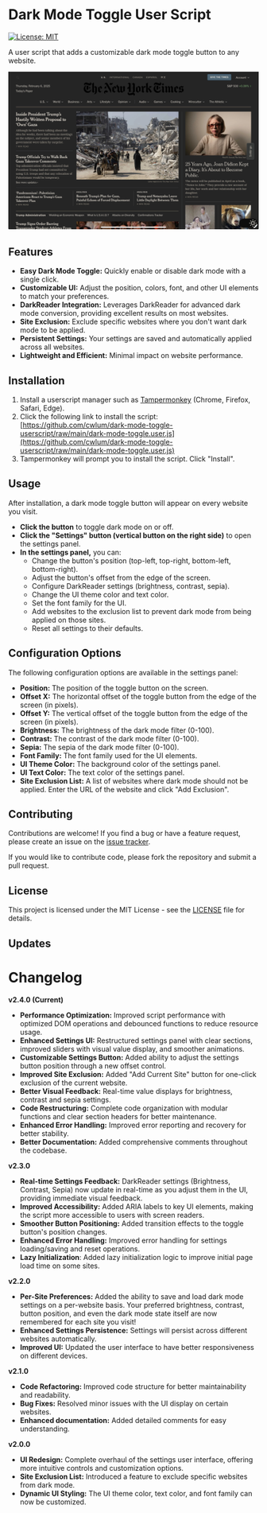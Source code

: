 # Dark Mode Toggle User Script

[![License: MIT](https://img.shields.io/badge/License-MIT-yellow.svg)](https://opensource.org/licenses/MIT)

A user script that adds a customizable dark mode toggle button to any website.

<img src=https://github.com/cwlum/dark-mode-toggle-userscript/blob/main/picture.jpeg>


## Features

*   **Easy Dark Mode Toggle:**  Quickly enable or disable dark mode with a single click.
*   **Customizable UI:**  Adjust the position, colors, font, and other UI elements to match your preferences.
*   **DarkReader Integration:**  Leverages DarkReader for advanced dark mode conversion, providing excellent results on most websites.
*   **Site Exclusion:**  Exclude specific websites where you don't want dark mode to be applied.
*   **Persistent Settings:**  Your settings are saved and automatically applied across all websites.
*   **Lightweight and Efficient:**  Minimal impact on website performance.

## Installation

1.  Install a userscript manager such as [Tampermonkey](https://www.tampermonkey.net/) (Chrome, Firefox, Safari, Edge).
2.  Click the following link to install the script: [https://github.com/cwlum/dark-mode-toggle-userscript/raw/main/dark-mode-toggle.user.js](https://github.com/cwlum/dark-mode-toggle-userscript/raw/main/dark-mode-toggle.user.js)
3.  Tampermonkey will prompt you to install the script. Click "Install".

## Usage

After installation, a dark mode toggle button will appear on every website you visit.

*   **Click the button** to toggle dark mode on or off.
*   **Click the "Settings" button (vertical button on the right side)** to open the settings panel.
*   **In the settings panel,** you can:
    *   Change the button's position (top-left, top-right, bottom-left, bottom-right).
    *   Adjust the button's offset from the edge of the screen.
    *   Configure DarkReader settings (brightness, contrast, sepia).
    *   Change the UI theme color and text color.
    *   Set the font family for the UI.
    *   Add websites to the exclusion list to prevent dark mode from being applied on those sites.
    *   Reset all settings to their defaults.

## Configuration Options

The following configuration options are available in the settings panel:

*   **Position:** The position of the toggle button on the screen.
*   **Offset X:** The horizontal offset of the toggle button from the edge of the screen (in pixels).
*   **Offset Y:** The vertical offset of the toggle button from the edge of the screen (in pixels).
*   **Brightness:** The brightness of the dark mode filter (0-100).
*   **Contrast:** The contrast of the dark mode filter (0-100).
*   **Sepia:** The sepia of the dark mode filter (0-100).
*   **Font Family:** The font family used for the UI elements.
*   **UI Theme Color:** The background color of the settings panel.
*   **UI Text Color:** The text color of the settings panel.
*   **Site Exclusion List:** A list of websites where dark mode should not be applied.  Enter the URL of the website and click "Add Exclusion".

## Contributing

Contributions are welcome! If you find a bug or have a feature request, please create an issue on the [issue tracker](https://github.com/cwlum/dark-mode-toggle-userscript/issues).

If you would like to contribute code, please fork the repository and submit a pull request.

## License

This project is licensed under the MIT License - see the [LICENSE](LICENSE) file for details.

## Updates
# Changelog

**v2.4.0 (Current)**

* **Performance Optimization:** Improved script performance with optimized DOM operations and debounced functions to reduce resource usage.
* **Enhanced Settings UI:** Restructured settings panel with clear sections, improved sliders with visual value display, and smoother animations.
* **Customizable Settings Button:** Added ability to adjust the settings button position through a new offset control.
* **Improved Site Exclusion:** Added "Add Current Site" button for one-click exclusion of the current website.
* **Better Visual Feedback:** Real-time value displays for brightness, contrast and sepia settings.
* **Code Restructuring:** Complete code organization with modular functions and clear section headers for better maintenance.
* **Enhanced Error Handling:** Improved error reporting and recovery for better stability.
* **Better Documentation:** Added comprehensive comments throughout the codebase.

**v2.3.0**

*   **Real-time Settings Feedback:**  DarkReader settings (Brightness, Contrast, Sepia) now update in real-time as you adjust them in the UI, providing immediate visual feedback.
*   **Improved Accessibility:** Added ARIA labels to key UI elements, making the script more accessible to users with screen readers.
*   **Smoother Button Positioning:** Added transition effects to the toggle button's position changes.
*   **Enhanced Error Handling:** Improved error handling for settings loading/saving and reset operations.
*   **Lazy Initialization**: Added lazy initialization logic to improve initial page load time on some sites.

**v2.2.0**

*   **Per-Site Preferences:**  Added the ability to save and load dark mode settings on a per-website basis.  Your preferred brightness, contrast, button position, and even the dark mode state itself are now remembered for each site you visit!
*   **Enhanced Settings Persistence:** Settings will persist across different websites automatically.
*   **Improved UI:** Updated the user interface to have better responsiveness on different devices.

**v2.1.0**

*   **Code Refactoring:** Improved code structure for better maintainability and readability.
*   **Bug Fixes:** Resolved minor issues with the UI display on certain websites.
*   **Enhanced documentation:** Added detailed comments for easy understanding.

**v2.0.0**

*   **UI Redesign:** Complete overhaul of the settings user interface, offering more intuitive controls and customization options.
*   **Site Exclusion List:**  Introduced a feature to exclude specific websites from dark mode.
*   **Dynamic UI Styling:** The UI theme color, text color, and font family can now be customized.
